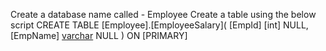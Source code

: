 Create a database name called - Employee
Create a table using the below script
CREATE TABLE [Employee].[EmployeeSalary](
	[EmpId] [int] NULL,
	[EmpName] [varchar](10) NULL
) ON [PRIMARY]
